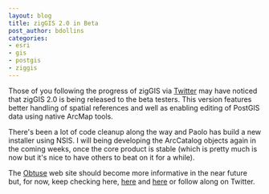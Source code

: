 ```yaml
---
layout: blog
title: zigGIS 2.0 in Beta
post_author: bdollins
categories:
- esri
- gis
- postgis
- ziggis
---
```


Those of you following the progress of zigGIS via <a href="http://twitter.com/zigGIS">Twitter</a> may have noticed that zigGIS 2.0 is being released to the beta testers. This version features better handling of spatial references and well as enabling editing of PostGIS data using native ArcMap tools.

There's been a lot of code cleanup along the way and Paolo has build a new installer using NSIS. I will being developing the ArcCatalog objects again in the coming weeks, once the core product is stable (which is pretty much is now but it's nice to have others to beat on it for a while).

The <a href="http://obtusesoft.com">Obtuse</a> web site should become more informative in the near future but, for now, keep checking here, <a href="http://abegillespie.blogspot.com">here</a> and <a href="http://www.paolocorti.net/public/wordpress/">here</a> or follow along on Twitter.
